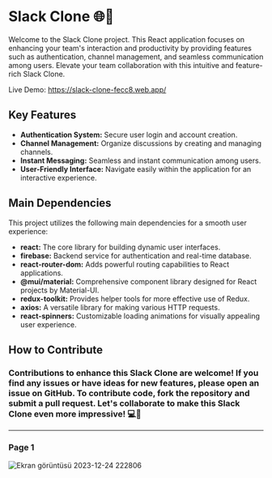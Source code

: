 # Slack Clone 🌐💬

Welcome to the Slack Clone project. This React application focuses on enhancing your team's interaction and productivity by providing features such as authentication, channel management, and seamless communication among users. Elevate your team collaboration with this intuitive and feature-rich Slack Clone.

Live Demo: https://slack-clone-fecc8.web.app/

## Key Features
- **Authentication System:** Secure user login and account creation.
- **Channel Management:** Organize discussions by creating and managing channels.
- **Instant Messaging:** Seamless and instant communication among users.
- **User-Friendly Interface:** Navigate easily within the application for an interactive experience.

## Main Dependencies
This project utilizes the following main dependencies for a smooth user experience:
- **react:** The core library for building dynamic user interfaces.
- **firebase:** Backend service for authentication and real-time database.
- **react-router-dom:** Adds powerful routing capabilities to React applications.
- **@mui/material:** Comprehensive component library designed for React projects by Material-UI.
- **redux-toolkit:** Provides helper tools for more effective use of Redux.
- **axios:** A versatile library for making various HTTP requests.
- **react-spinners:** Customizable loading animations for visually appealing user experience.

## How to Contribute
### Contributions to enhance this Slack Clone are welcome! If you find any issues or have ideas for new features, please open an issue on GitHub. To contribute code, fork the repository and submit a pull request. Let's collaborate to make this Slack Clone even more impressive! 💻🌟
------
### Page 1
![Ekran görüntüsü 2023-12-24 222806](https://github.com/Nazim527/slack-clone/assets/68445690/234dacdb-07cb-4822-a548-64604c4e5a4d)
